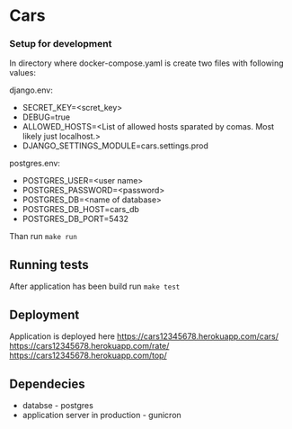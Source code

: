 # Cars


### Setup for development
In directory where docker-compose.yaml is create two files with following values:

django.env:
* SECRET_KEY=\<scret_key\>
* DEBUG=true
* ALLOWED_HOSTS=\<List of allowed hosts sparated by comas. Most likely just localhost.\>
* DJANGO_SETTINGS_MODULE=cars.settings.prod

postgres.env:
* POSTGRES_USER=\<user name\>
* POSTGRES_PASSWORD=\<password\>
* POSTGRES_DB=\<name of database\>
* POSTGRES_DB_HOST=cars_db
* POSTGRES_DB_PORT=5432

Than run `make run`

## Running tests
After application has been build run `make test`

## Deployment

Application is deployed here https://cars12345678.herokuapp.com/cars/
https://cars12345678.herokuapp.com/rate/
https://cars12345678.herokuapp.com/top/



## Dependecies
* databse - postgres
* application server in production - gunicron 